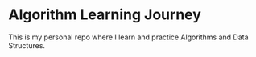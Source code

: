# Algorithm Learning Journey
This is my personal repo where I learn and practice Algorithms and Data Structures.

